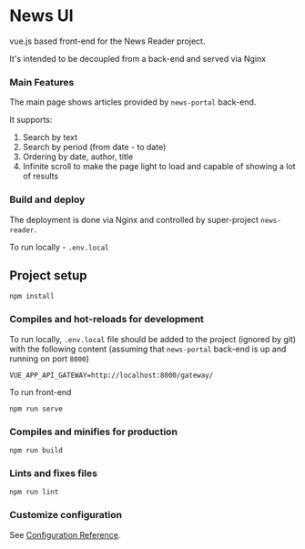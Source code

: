 # News UI

vue.js based front-end for the News Reader project. 

It's intended to be decoupled from a back-end and served via Nginx

### Main Features

The main page shows articles provided by `news-portal` back-end. 

It supports:
1. Search by text
2. Search by period (from date - to date)
3. Ordering by date, author, title
4. Infinite scroll to make the page light to load and capable of showing a lot of results

### Build and deploy

The deployment is done via Nginx and controlled by super-project `news-reader`.

To run locally - `.env.local` 


## Project setup
```
npm install
```

### Compiles and hot-reloads for development
To run locally, `.env.local` file should be added to the project (ignored by git) with the following content (assuming that `news-portal` back-end is up and running on port `8000`)
```
VUE_APP_API_GATEWAY=http://localhost:8000/gateway/
```
To run front-end
```
npm run serve
```

### Compiles and minifies for production
```
npm run build
```

### Lints and fixes files
```
npm run lint
```

### Customize configuration
See [Configuration Reference](https://cli.vuejs.org/config/).
